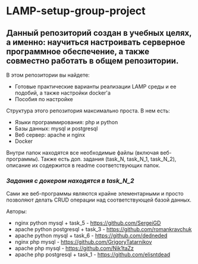 # LAMP-setup-group-project

## Данный репозиторий создан в учебных целях, а именно: научиться настроивать серверное программное обеспечение, а также совместно работать в общем репозитории.

В этом репозитории вы найдете:
- Готовые практические варианты реализации LAMP среды и ее подобий, а также настройки docker'а
- Пособия по настройке 

Структура этого репозитория максимально проста. В нем есть:
- Языки программирования: php и python
- Базы данных: mysql и postgresql
- Веб сервер: apache и nginx
- Docker

Внутри папок находятся все необходимые файлы (включая веб-программы). Также есть доп. задания (task_N, task_N_1, task_N_2), описание их содержится в readme соответствующих папок. </br>
### **_Задания с докером находятся в task_N_2_** </br>
Сами же веб-программы являются крайне элементарными и просто позволяют делать CRUD операции над соответствующей базой данных. </br>

Авторы:
* nginx python mysql + task_5 - https://github.com/SergeiGD
* apache python postgresql + task_3 - https://github.com/romankravchuk
* apache python mysql + task_6 - https://github.com/dedneded
* nginx php mysql - https://github.com/GrigoryTatarnikov
* apache php mysql - https://github.com/Nik1taZz
* apache php postgresql + task_1 - https://github.com/elisntdead
